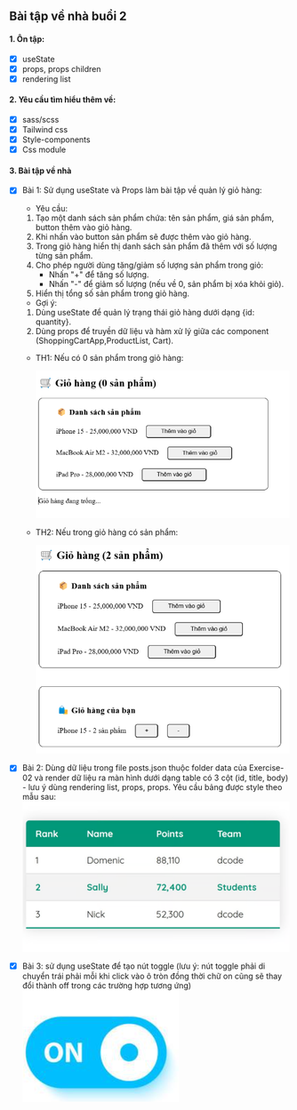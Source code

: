## Bài tập về nhà buổi 2

#### 1. Ôn tập:

- [x] useState
- [x] props, props children
- [x] rendering list

#### 2. Yêu cầu tìm hiểu thêm về:

- [x] sass/scss
- [x] Tailwind css
- [x] Style-components
- [x] Css module

#### 3. Bài tập về nhà

- [x] Bài 1: Sử dụng useState và Props làm bài tập về quản lý giỏ hàng:

  - Yêu cầu:

  1. Tạo một danh sách sản phẩm chứa: tên sản phẩm, giá sản phẩm, button thêm vào giỏ hàng.
  2. Khi nhấn vào button sản phẩm sẽ được thêm vào giỏ hàng.
  3. Trong giỏ hàng hiển thị danh sách sản phẩm đã thêm với số lượng từng sản phẩm.
  4. Cho phép người dùng tăng/giảm số lượng sản phẩm trong giỏ:
     - Nhấn "+" để tăng số lượng.
     - Nhấn "-" để giảm số lượng (nếu về 0, sản phẩm bị xóa khỏi giỏ).
  5. Hiển thị tổng số sản phẩm trong giỏ hàng.

  - Gợi ý:

  1. Dùng useState để quản lý trạng thái giỏ hàng dưới dạng {id: quantity}.
  2. Dùng props để truyền dữ liệu và hàm xử lý giữa các component (ShoppingCartApp,ProductList, Cart).

  - TH1: Nếu có 0 sản phẩm trong giỏ hàng:

    ![alt text](./ex3-1.png)

  - TH2: Nếu trong giỏ hàng có sản phẩm:

    ![alt text](./ex3-2.png)

- [x] Bài 2: Dùng dữ liệu trong file posts.json thuộc folder data của Exercise-02 và render dữ liệu ra màn hình dưới dạng table có 3 cột (id, title, body) - lưu ý dùng rendering list, props, props. Yêu cầu bảng được style theo mẫu sau:
      ![alt text](./ex1.png)
- [x] Bài 3: sử dụng useState để tạo nút toggle (lưu ý: nút toggle phải di chuyển trái phải mỗi khi click vào ô tròn đồng thời chữ on cũng sẽ thay đổi thành off trong các trường hợp tương ứng)
      ![alt text](./ex2.png)
